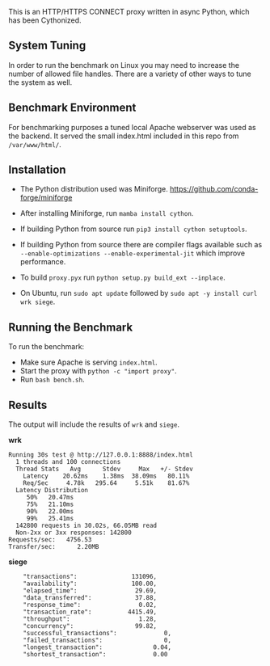 This is an HTTP/HTTPS CONNECT proxy written in async Python, which has been Cythonized.

## System Tuning

In order to run the benchmark on Linux you may need to increase the number of allowed file handles. There are a variety of other ways to tune the system as well.

## Benchmark Environment

For benchmarking purposes a tuned local Apache webserver was used as the backend. It served the small index.html included in this repo from `/var/www/html/`.

## Installation

- The Python distribution used was Miniforge. https://github.com/conda-forge/miniforge

- After installing Miniforge, run `mamba install cython`.

- If building Python from source run `pip3 install cython setuptools`.

- If building Python from source there are compiler flags available such as `--enable-optimizations --enable-experimental-jit` which improve performance.

- To build `proxy.pyx` run `python setup.py build_ext --inplace`.

- On Ubuntu, run `sudo apt update` followed by `sudo apt -y install curl wrk siege`.

## Running the Benchmark

To run the benchmark:

- Make sure Apache is serving `index.html`.
- Start the proxy with `python -c "import proxy"`.
- Run `bash bench.sh`.

## Results

The output will include the results of `wrk` and `siege`.

**wrk**

```
Running 30s test @ http://127.0.0.1:8888/index.html
  1 threads and 100 connections
  Thread Stats   Avg      Stdev     Max   +/- Stdev
    Latency    20.62ms    1.38ms  38.09ms   80.11%
    Req/Sec     4.78k   295.64     5.51k    81.67%
  Latency Distribution
     50%   20.47ms
     75%   21.10ms
     90%   22.00ms
     99%   25.41ms
  142800 requests in 30.02s, 66.05MB read
  Non-2xx or 3xx responses: 142800
Requests/sec:   4756.53
Transfer/sec:      2.20MB
```

**siege**

```
	"transactions":			      131096,
	"availability":			      100.00,
	"elapsed_time":			       29.69,
	"data_transferred":		       37.88,
	"response_time":		        0.02,
	"transaction_rate":		     4415.49,
	"throughput":			        1.28,
	"concurrency":			       99.82,
	"successful_transactions":	           0,
	"failed_transactions":		           0,
	"longest_transaction":		        0.04,
	"shortest_transaction":		        0.00
```
